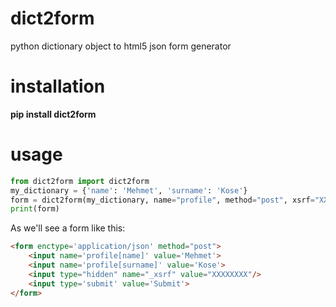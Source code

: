 dict2form
==========

python dictionary object to html5 json form generator

installation
==========
**pip install dict2form**


usage
==========

```python
from dict2form import dict2form
my_dictionary = {'name': 'Mehmet', 'surname': 'Kose'}
form = dict2form(my_dictionary, name="profile", method="post", xsrf="XXXXXXXX")
print(form)
```

As we'll see a form like this:

```html
<form enctype='application/json' method="post">
	<input name='profile[name]' value='Mehmet'>
	<input name='profile[surname]' value='Kose'>
	<input type="hidden" name="_xsrf" value="XXXXXXXX"/>
	<input type='submit' value='Submit'>
</form>
```